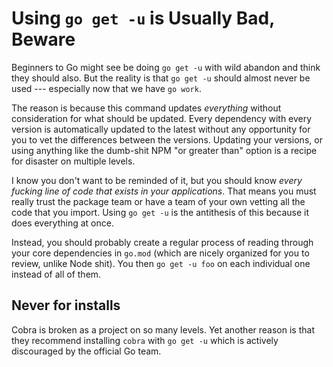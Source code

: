 # Using `go get -u` is Usually Bad, Beware

Beginners to Go might see be doing `go get -u` with wild abandon and
think they should also. But the reality is that `go get -u` should
almost never be used --- especially now that we have `go work`.

The reason is because this command updates *everything* without
consideration for what should be updated. Every dependency with every
version is automatically updated to the latest without any opportunity
for you to vet the differences between the versions. Updating your
versions, or using anything like the dumb-shit NPM "or greater than"
option is a recipe for disaster on multiple levels.

I know you don't want to be reminded of it, but you should know *every
fucking line of code that exists in your applications*. That means you
must really trust the package team or have a team of your own vetting
all the code that you import. Using `go get -u` is the antithesis of
this because it does everything at once.

Instead, you should probably create a regular process of reading through
your core dependencies in `go.mod` (which are nicely organized for you
to review, unlike Node shit). You then `go get -u foo` on each
individual one instead of all of them.

## Never for installs

Cobra is broken as a project on so many levels. Yet another reason is that they recommend installing `cobra` with `go get -u` which is actively discouraged by the official Go team.
